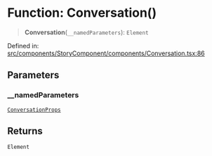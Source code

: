 # Function: Conversation()

> **Conversation**(`__namedParameters`): `Element`

Defined in: [src/components/StoryComponent/components/Conversation.tsx:86](https://github.com/laruss/react-text-game/blob/59d7b8f771aa0b3a193326c59fd60a3d4ca5383b/packages/ui/src/components/StoryComponent/components/Conversation.tsx#L86)

## Parameters

### \_\_namedParameters

[`ConversationProps`](../type-aliases/ConversationProps.md)

## Returns

`Element`
